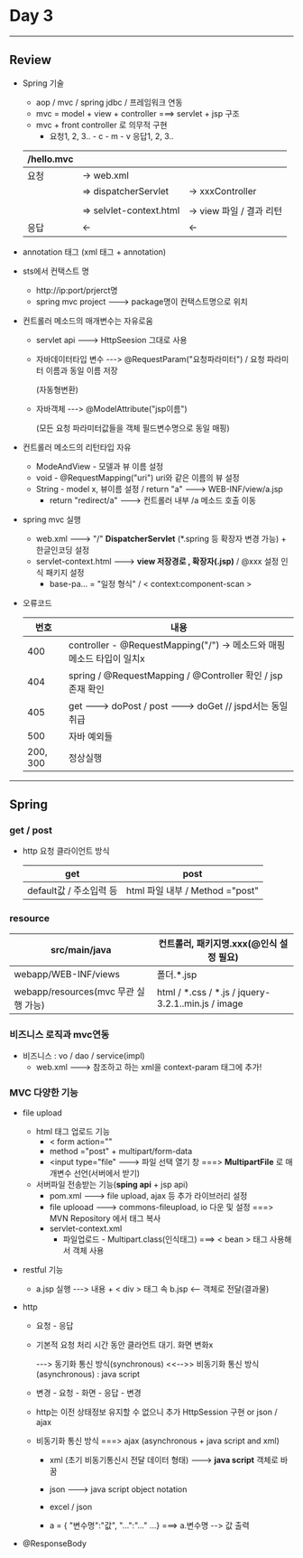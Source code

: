 # Day 3



---

## Review

- Spring 기술

  - aop  /  mvc  /  spring jdbc  /  프레임워크 연동
  - mvc = model + view + controller  ===> servlet + jsp 구조
  - mvc + front controller 로 의무적 구현
    - 요청1, 2, 3.. - c - m - v  응답1, 2, 3..

  | /hello.mvc |                         |                          |
  | ---------- | ----------------------- | ------------------------ |
  | 요청       | -> web.xml              |                          |
  |            | => dispatcherServlet    | -> xxxController         |
  |            |                         |                          |
  |            | => selvlet-context.html | -> view 파일 / 결과 리턴 |
  | 응답       | <-                      | <-                       |

- annotation 태그 (xml 태그 + annotation)

- sts에서 컨택스트 명

  - http://ip:port/prjerct명
  - spring mvc project ---> package명이 컨택스트명으로 위치

- 컨트롤러 메소드의 매개변수는 자유로움

  - servlet api  ---> HttpSeesion 그대로 사용

  - 자바데이터타입 변수  ---> @RequestParam("요청파라미터")  /  요청 파라미터 이름과 동일 이름 저장

    (자동형변환)

  - 자바객체  ---> @ModelAttribute("jsp이름")

    (모든 요청 파라미터값들을 객체 필드변수명으로 동일 매핑)

- 컨트롤러 메소드의 리턴타입 자유

  - ModeAndView - 모델과 뷰 이름 설정
  - void -  @RequestMapping("uri") uri와 같은 이름의 뷰 설정
  - String - model x, 뷰이름 설정  /  return "a" ---> WEB-INF/view/a.jsp
    -  return "redirect/a"   ---> 컨트롤러 내부 /a 메소드 호출 이동

- spring mvc 실행

  - web.xml  ---> "/" **DispatcherServlet** (*.spring 등 확장자 변경 가능) + 한글인코딩 설정
  - servlet-context.html  ---> **view 저장경로 , 확장자(.jsp)**  /  @xxx 설정 인식 패키지 설정
    - base-pa... = "일정 형식" / < context:component-scan >

- 오류코드

  | 번호     | 내용                                                         |
  | -------- | ------------------------------------------------------------ |
  | 400      | controller - @RequestMapping("/") -> 메소드와 매핑 메소드 타입이 일치x |
  | 404      | spring /  @RequestMapping  / @Controller 확인  /  jsp 존재 확인 |
  | 405      | get ---> doPost  /  post ---> doGet   // jspd서는  동일 취급 |
  | 500      | 자바 예외들                                                  |
  | 200, 300 | 정상실행                                                     |

---



## Spring



### get / post

- http 요청 클라이언트 방식

  | get                     | post                             |
  | ----------------------- | -------------------------------- |
  | default값 / 주소입력 등 | html 파일 내부 /  Method ="post" |



### resource

| src/main/java                        | 컨트롤러, 패키지명.xxx(@인식 설정 필요)            |
| ------------------------------------ | -------------------------------------------------- |
| webapp/WEB-INF/views                 | 폴더.*.jsp                                         |
| webapp/resources(mvc 무관 실행 가능) | html / *.css / *.js / jquery-3.2.1..min.js / image |



### 비즈니스 로직과 mvc연동

- 비즈니스 : vo  /  dao  /  service(impl)
  - web.xml  ---> 참조하고 하는 xml을 context-param 태그에 추가!



### MVC 다양한 기능 

- file upload

  - html 태그 업로드 기능
    - < form action=""
    - method ="post"  + multipart/form-data
    - <input type="file"  ---> 파일 선택 열기 창  ===> **MultipartFile** 로 매개변수 선언(서버에서 받기)
  - 서버파일 전송받는 기능(**sping api** + jsp api)
    - pom.xml  ---> file upload, ajax 등 추가 라이브러리 설정
    - file uplooad  ---> commons-fileupload, io 다운 및 설정  ===> MVN Repository 에서 태그 복사
    - servlet-context.xml
      - 파일업로드 - Multipart.class(인식태그)  ===> < bean > 태그 사용해서 객체 사용

- restful 기능

  - a.jsp 실행 ---> 내용 + < div > 태그 속 b.jsp     <-- 객체로 전달(결과물)

- http

  - 요청 - 응답

  - 기본적 요청 처리 시간 동안 클라언트 대기. 화면 변화x

    ---> 동기화 통신 방식(synchronous)  <<-->>  비동기화 통신 방식(asynchronous) : java script

  -  변경 - 요청 - 화면 - 응답 - 변경

  - http는 이전 상태정보 유지할 수 없으니 추가 HttpSession 구현 or json / ajax

  - 비동기화 통신 방식 ===> ajax (asynchronous + java script and xml)

    - xml (초기 비동기통신시 전달 데이터 형태)  ---> **java script** 객체로 바꿈

    - json  ---> java script object notation
    - excel  /  json
    - a = { "변수명":"값", "...":"..." ...}  ===> a.변수명 --> 값 출력

- @ResponseBody





